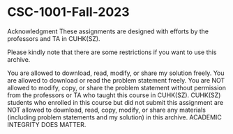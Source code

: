 # CSC-1001-Fall-2023
Acknowledgment
These assignments are designed with efforts by the professors and TA in CUHK(SZ).

Please kindly note that there are some restrictions if you want to use this archive.

You are allowed to download, read, modify, or share my solution freely.
You are allowed to download or read the problem statement freely.
You are NOT allowed to modify, copy, or share the problem statement without permission from the professors or TA who taught this course in CUHK(SZ).
CUHK(SZ) students who enrolled in this course but did not submit this assignment are NOT allowed to download, read, copy, modify, or share any materials (including problem statements and my solution) in this archive. ACADEMIC INTEGRITY DOES MATTER.
